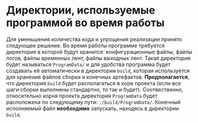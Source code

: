 # Директории, используемые программой во время работы

Для уменьшения количества кода и упрощения реализации принято следующее решение.
Во время работы программе требуется директория в которой будут хранится:
конфигурационные файлы, файлы логов, файлы временных лент, файлы выходных лент. 
Такая директория будет называться `ProgramData/` и для удобства программа будет 
создавать её автоматически в директории `build`, которая используется для
хранения файлов сборки и конечных артефактов. **Предполагается**, что директория
`build` будет располагаться в коре проекта (если все шаги сборки выполнены
стандартно, то так и будет). Соотвественно, относительно корня проекта
директория `ProgramData` будет расположена по следующему пути:
`./build/ProgramData/`. Конечный исполняемый файл **необходимо** запускать,
находясь в директории `build`.